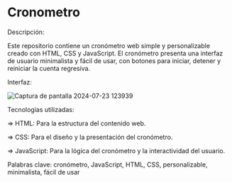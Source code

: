 # Cronometro

Descripción:

Este repositorio contiene un cronómetro web simple y personalizable creado con HTML, CSS y JavaScript. El cronómetro presenta una interfaz de usuario minimalista y fácil de usar, con botones para iniciar, detener y reiniciar la cuenta regresiva.

Interfaz: 

![Captura de pantalla 2024-07-23 123939](https://github.com/user-attachments/assets/b1cc905d-4e2c-48a5-8bce-fa6fc8886c40)


Tecnologías utilizadas:

=> HTML: Para la estructura del contenido web.

=> CSS: Para el diseño y la presentación del cronómetro.

=> JavaScript: Para la lógica del cronómetro y la interactividad del usuario.


Palabras clave: cronómetro, JavaScript, HTML, CSS, personalizable, minimalista, fácil de usar


